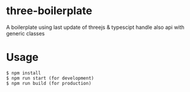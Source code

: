 # three-boilerplate
A boilerplate using last update of threejs &amp; typescipt handle also api with generic classes


# Usage 

```
$ npm install
$ npm run start (for development)
$ npm run build (for production)
```



